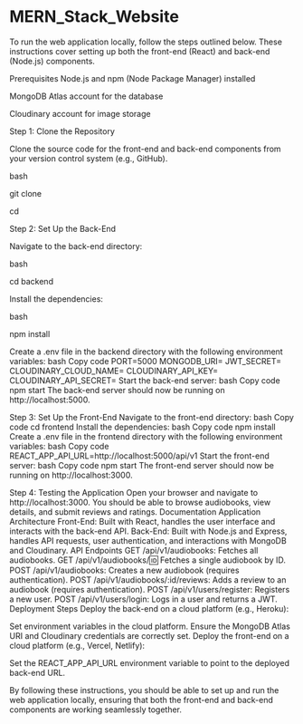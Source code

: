 ﻿# MERN_Stack_Website


 To run the web application locally, follow the steps outlined below. These instructions cover setting up both the front-end (React) and back-end (Node.js) components.

Prerequisites
Node.js and npm (Node Package Manager) installed

MongoDB Atlas account for the database

Cloudinary account for image storage

Step 1: Clone the Repository

Clone the source code for the front-end and back-end components from your version control system (e.g., GitHub).

bash


git clone <repository-url>

cd <repository-directory>

Step 2: Set Up the Back-End

Navigate to the back-end directory:

bash


cd backend

Install the dependencies:

bash


npm install

Create a .env file in the backend directory with the following environment variables:
bash
Copy code
PORT=5000
MONGODB_URI=<your-mongodb-atlas-uri>
JWT_SECRET=<your-jwt-secret>
CLOUDINARY_CLOUD_NAME=<your-cloudinary-cloud-name>
CLOUDINARY_API_KEY=<your-cloudinary-api-key>
CLOUDINARY_API_SECRET=<your-cloudinary-api-secret>
Start the back-end server:
bash
Copy code
npm start
The back-end server should now be running on http://localhost:5000.

Step 3: Set Up the Front-End
Navigate to the front-end directory:
bash
Copy code
cd frontend
Install the dependencies:
bash
Copy code
npm install
Create a .env file in the frontend directory with the following environment variables:
bash
Copy code
REACT_APP_API_URL=http://localhost:5000/api/v1
Start the front-end server:
bash
Copy code
npm start
The front-end server should now be running on http://localhost:3000.

Step 4: Testing the Application
Open your browser and navigate to http://localhost:3000.
You should be able to browse audiobooks, view details, and submit reviews and ratings.
Documentation
Application Architecture
Front-End: Built with React, handles the user interface and interacts with the back-end API.
Back-End: Built with Node.js and Express, handles API requests, user authentication, and interactions with MongoDB and Cloudinary.
API Endpoints
GET /api/v1/audiobooks: Fetches all audiobooks.
GET /api/v1/audiobooks/:id: Fetches a single audiobook by ID.
POST /api/v1/audiobooks: Creates a new audiobook (requires authentication).
POST /api/v1/audiobooks/:id/reviews: Adds a review to an audiobook (requires authentication).
POST /api/v1/users/register: Registers a new user.
POST /api/v1/users/login: Logs in a user and returns a JWT.
Deployment Steps
Deploy the back-end on a cloud platform (e.g., Heroku):

Set environment variables in the cloud platform.
Ensure the MongoDB Atlas URI and Cloudinary credentials are correctly set.
Deploy the front-end on a cloud platform (e.g., Vercel, Netlify):

Set the REACT_APP_API_URL environment variable to point to the deployed back-end URL.

By following these instructions, you should be able to set up and run the web application locally, ensuring that both the front-end and back-end components are working seamlessly together.
